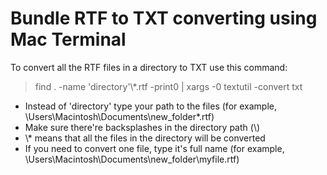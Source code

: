 Bundle RTF to TXT converting using Mac Terminal
=====

To convert all the RTF files in a directory to TXT use this command: 

> find . -name 'directory'\\*.rtf -print0 | xargs -0 textutil -convert txt

* Instead of 'directory' type your path to the files (for example, \Users\Macintosh\Documents\new_folder\*.rtf)
* Make sure there're backsplashes in the directory path (\\)
* \\* means that all the files in the directory will be converted
* If you need to convert one file, type it's full name (for example, \Users\Macintosh\Documents\new_folder\myfile.rtf)
